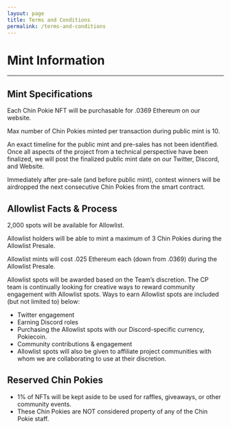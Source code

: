 ```yaml
---
layout: page
title: Terms and Conditions
permalink: /terms-and-conditions
---
```

# Mint Information
---
## Mint Specifications
Each Chin Pokie NFT will be purchasable for .0369 Ethereum on our website.

Max number of Chin Pokies minted per transaction during public mint is 10.

An exact timeline for the public mint and pre-sales has not been identified. Once all aspects of the project from a technical perspective have been finalized, we will post the finalized public mint date on our Twitter, Discord, and Website. 

Immediately after pre-sale (and before public mint), contest winners will be airdropped the next consecutive Chin Pokies from the smart contract.

## Allowlist Facts & Process
2,000 spots will be available for Allowlist. 

Allowlist holders will be able to mint a maximum of 3 Chin Pokies during the Allowlist Presale.

Allowlist mints will cost .025 Ethereum each (down from .0369) during the Allowlist Presale. 

Allowlist spots will be awarded based on the Team’s discretion. The CP team is continually looking for creative ways to reward community engagement with Allowlist spots.  Ways to earn Allowlist spots are included (but not limited to) below:
  - Twitter engagement
  - Earning Discord roles
  - Purchasing the Allowlist spots with our Discord-specific currency, Pokiecoin. 
  - Community contributions & engagement
- Allowlist spots will also be given to affiliate project communities with whom we are collaborating to use at their discretion.

## Reserved Chin Pokies
- 1% of NFTs will be kept aside to be used for raffles, giveaways, or other community events. 
- These Chin Pokies are NOT considered property of any of the Chin Pokie staff. 
